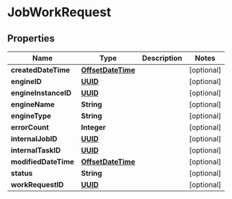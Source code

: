 

# JobWorkRequest

## Properties

Name | Type | Description | Notes
------------ | ------------- | ------------- | -------------
**createdDateTime** | [**OffsetDateTime**](OffsetDateTime.md) |  |  [optional]
**engineID** | [**UUID**](UUID.md) |  |  [optional]
**engineInstanceID** | [**UUID**](UUID.md) |  |  [optional]
**engineName** | **String** |  |  [optional]
**engineType** | **String** |  |  [optional]
**errorCount** | **Integer** |  |  [optional]
**internalJobID** | [**UUID**](UUID.md) |  |  [optional]
**internalTaskID** | [**UUID**](UUID.md) |  |  [optional]
**modifiedDateTime** | [**OffsetDateTime**](OffsetDateTime.md) |  |  [optional]
**status** | **String** |  |  [optional]
**workRequestID** | [**UUID**](UUID.md) |  |  [optional]



